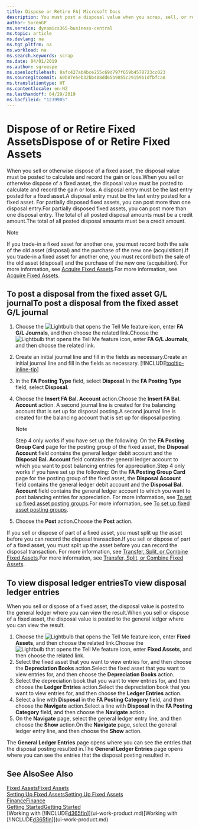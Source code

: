 ```yaml
---
title: Dispose or Retire FA| Microsoft Docs
description: You must post a disposal value when you scrap, sell, or retire a fixed asset.
author: SorenGP
ms.service: dynamics365-business-central
ms.topic: article
ms.devlang: na
ms.tgt_pltfrm: na
ms.workload: na
ms.search.keywords: scrap
ms.date: 04/01/2019
ms.author: sgroespe
ms.openlocfilehash: 8afc427ab4bce255c69d797f659b4578723cc023
ms.sourcegitcommit: 60b87e5eb32bb408dd65b9855c29159b1dfbfca8
ms.translationtype: HT
ms.contentlocale: en-NZ
ms.lasthandoff: 04/29/2019
ms.locfileid: "1239905"
---
```

# <a name="dispose-of-or-retire-fixed-assets"></a><span data-ttu-id="77e63-103">Dispose of or Retire Fixed Assets</span><span class="sxs-lookup"><span data-stu-id="77e63-103">Dispose of or Retire Fixed Assets</span></span>
<span data-ttu-id="77e63-104">When you sell or otherwise dispose of a fixed asset, the disposal value must be posted to calculate and record the gain or loss.</span><span class="sxs-lookup"><span data-stu-id="77e63-104">When you sell or otherwise dispose of a fixed asset, the disposal value must be posted to calculate and record the gain or loss.</span></span> <span data-ttu-id="77e63-105">A disposal entry must be the last entry posted for a fixed asset.</span><span class="sxs-lookup"><span data-stu-id="77e63-105">A disposal entry must be the last entry posted for a fixed asset.</span></span> <span data-ttu-id="77e63-106">For partially disposed fixed assets, you can post more than one disposal entry.</span><span class="sxs-lookup"><span data-stu-id="77e63-106">For partially disposed fixed assets, you can post more than one disposal entry.</span></span> <span data-ttu-id="77e63-107">The total of all posted disposal amounts must be a credit amount.</span><span class="sxs-lookup"><span data-stu-id="77e63-107">The total of all posted disposal amounts must be a credit amount.</span></span>  

> [!NOTE]  
>   <span data-ttu-id="77e63-108">If you trade-in a fixed asset for another one, you must record both the sale of the old asset (disposal) and the purchase of the new one (acquisition).</span><span class="sxs-lookup"><span data-stu-id="77e63-108">If you trade-in a fixed asset for another one, you must record both the sale of the old asset (disposal) and the purchase of the new one (acquisition).</span></span> <span data-ttu-id="77e63-109">For more information, see [Acquire Fixed Assets](fa-how-acquire.md).</span><span class="sxs-lookup"><span data-stu-id="77e63-109">For more information, see [Acquire Fixed Assets](fa-how-acquire.md).</span></span>  

## <a name="to-post-a-disposal-from-the-fixed-asset-gl-journal"></a><span data-ttu-id="77e63-110">To post a disposal from the fixed asset G/L journal</span><span class="sxs-lookup"><span data-stu-id="77e63-110">To post a disposal from the fixed asset G/L journal</span></span>
1. <span data-ttu-id="77e63-111">Choose the ![Lightbulb that opens the Tell Me feature](media/ui-search/search_small.png "Tell me what you want to do") icon, enter **FA G/L Journals**, and then choose the related link.</span><span class="sxs-lookup"><span data-stu-id="77e63-111">Choose the ![Lightbulb that opens the Tell Me feature](media/ui-search/search_small.png "Tell me what you want to do") icon, enter **FA G/L Journals**, and then choose the related link.</span></span>  
2. <span data-ttu-id="77e63-112">Create an initial journal line and fill in the fields as necessary.</span><span class="sxs-lookup"><span data-stu-id="77e63-112">Create an initial journal line and fill in the fields as necessary.</span></span> [!INCLUDE[tooltip-inline-tip](includes/tooltip-inline-tip_md.md)]  
3. <span data-ttu-id="77e63-113">In the **FA Posting Type** field, select **Disposal**.</span><span class="sxs-lookup"><span data-stu-id="77e63-113">In the **FA Posting Type** field, select **Disposal**.</span></span>  
4. <span data-ttu-id="77e63-114">Choose the **Insert FA Bal. Account** action.</span><span class="sxs-lookup"><span data-stu-id="77e63-114">Choose the **Insert FA Bal. Account** action.</span></span> <span data-ttu-id="77e63-115">A second journal line is created for the balancing account that is set up for disposal posting.</span><span class="sxs-lookup"><span data-stu-id="77e63-115">A second journal line is created for the balancing account that is set up for disposal posting.</span></span>  

    > [!NOTE]  
    >   <span data-ttu-id="77e63-116">Step 4 only works if you have set up the following: On the **FA Posting Group Card** page for the posting group of the fixed asset, the **Disposal Account** field contains the general ledger debit account and the **Disposal Bal. Account** field contains the general ledger account to which you want to post balancing entries for appreciation.</span><span class="sxs-lookup"><span data-stu-id="77e63-116">Step 4 only works if you have set up the following: On the **FA Posting Group Card** page for the posting group of the fixed asset, the **Disposal Account** field contains the general ledger debit account and the **Disposal Bal. Account** field contains the general ledger account to which you want to post balancing entries for appreciation.</span></span> <span data-ttu-id="77e63-117">For more information, see [To set up fixed asset posting groups](fa-how-setup-general.md#to-set-up-fixed-asset-posting-groups).</span><span class="sxs-lookup"><span data-stu-id="77e63-117">For more information, see [To set up fixed asset posting groups](fa-how-setup-general.md#to-set-up-fixed-asset-posting-groups).</span></span>  
5. <span data-ttu-id="77e63-118">Choose the **Post** action.</span><span class="sxs-lookup"><span data-stu-id="77e63-118">Choose the **Post** action.</span></span>  

<span data-ttu-id="77e63-119">If you sell or dispose of part of a fixed asset, you must split up the asset before you can record the disposal transaction.</span><span class="sxs-lookup"><span data-stu-id="77e63-119">If you sell or dispose of part of a fixed asset, you must split up the asset before you can record the disposal transaction.</span></span> <span data-ttu-id="77e63-120">For more information, see [Transfer, Split, or Combine Fixed Assets](fa-how-trans-split-combine.md).</span><span class="sxs-lookup"><span data-stu-id="77e63-120">For more information, see [Transfer, Split, or Combine Fixed Assets](fa-how-trans-split-combine.md).</span></span>  

## <a name="to-view-disposal-ledger-entries"></a><span data-ttu-id="77e63-121">To view disposal ledger entries</span><span class="sxs-lookup"><span data-stu-id="77e63-121">To view disposal ledger entries</span></span>
<span data-ttu-id="77e63-122">When you sell or dispose of a fixed asset, the disposal value is posted to the general ledger where you can view the result.</span><span class="sxs-lookup"><span data-stu-id="77e63-122">When you sell or dispose of a fixed asset, the disposal value is posted to the general ledger where you can view the result.</span></span>  

1. <span data-ttu-id="77e63-123">Choose the ![Lightbulb that opens the Tell Me feature](media/ui-search/search_small.png "Tell me what you want to do") icon, enter **Fixed Assets**, and then choose the related link.</span><span class="sxs-lookup"><span data-stu-id="77e63-123">Choose the ![Lightbulb that opens the Tell Me feature](media/ui-search/search_small.png "Tell me what you want to do") icon, enter **Fixed Assets**, and then choose the related link.</span></span>  
2. <span data-ttu-id="77e63-124">Select the fixed asset that you want to view entries for, and then choose the **Depreciation Books** action.</span><span class="sxs-lookup"><span data-stu-id="77e63-124">Select the fixed asset that you want to view entries for, and then choose the **Depreciation Books** action.</span></span>  
3. <span data-ttu-id="77e63-125">Select the depreciation book that you want to view entries for, and then choose the **Ledger Entries** action.</span><span class="sxs-lookup"><span data-stu-id="77e63-125">Select the depreciation book that you want to view entries for, and then choose the **Ledger Entries** action.</span></span>  
4. <span data-ttu-id="77e63-126">Select a line with **Disposal** in the **FA Posting Category** field, and then choose the **Navigate** action.</span><span class="sxs-lookup"><span data-stu-id="77e63-126">Select a line with **Disposal** in the **FA Posting Category** field, and then choose the **Navigate** action.</span></span>  
5. <span data-ttu-id="77e63-127">On the **Navigate** page, select the general ledger entry line, and then choose the **Show** action.</span><span class="sxs-lookup"><span data-stu-id="77e63-127">On the **Navigate** page, select the general ledger entry line, and then choose the **Show** action.</span></span>  

<span data-ttu-id="77e63-128">The **General Ledger Entries** page opens where you can see the entries that the disposal posting resulted in.</span><span class="sxs-lookup"><span data-stu-id="77e63-128">The **General Ledger Entries** page opens where you can see the entries that the disposal posting resulted in.</span></span>  

## <a name="see-also"></a><span data-ttu-id="77e63-129">See Also</span><span class="sxs-lookup"><span data-stu-id="77e63-129">See Also</span></span>
[<span data-ttu-id="77e63-130">Fixed Assets</span><span class="sxs-lookup"><span data-stu-id="77e63-130">Fixed Assets</span></span>](fa-manage.md)  
[<span data-ttu-id="77e63-131">Setting Up Fixed Assets</span><span class="sxs-lookup"><span data-stu-id="77e63-131">Setting Up Fixed Assets</span></span>](fa-setup.md)  
[<span data-ttu-id="77e63-132">Finance</span><span class="sxs-lookup"><span data-stu-id="77e63-132">Finance</span></span>](finance.md)  
[<span data-ttu-id="77e63-133">Getting Started</span><span class="sxs-lookup"><span data-stu-id="77e63-133">Getting Started</span></span>](product-get-started.md)  
<span data-ttu-id="77e63-134">[Working with [!INCLUDE[d365fin](includes/d365fin_md.md)]](ui-work-product.md)</span><span class="sxs-lookup"><span data-stu-id="77e63-134">[Working with [!INCLUDE[d365fin](includes/d365fin_md.md)]](ui-work-product.md)</span></span>
